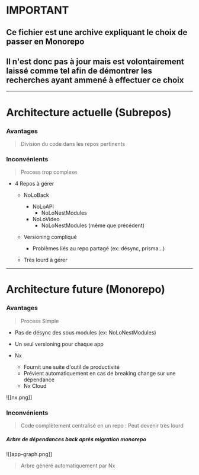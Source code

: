# IMPORTANT

## Ce fichier est une archive expliquant le choix de passer en Monorepo

## Il n'est donc pas à jour mais est volontairement laissé comme tel afin de démontrer les recherches ayant ammené à effectuer ce choix

--------

# Architecture actuelle (Subrepos)

### Avantages

> Division du code dans les repos pertinents

### Inconvénients

> Process trop complexe

- 4 Repos à gérer

	- NoLoBack
		- NoLoAPI
			- NoLoNestModules
		- NoLoVideo
			- NoLoNestModules (même que précédent)

	- Versioning compliqué
		- Problèmes liés au repo partagé (ex: désync, prisma...)

	- Très lourd à gérer 

------

# Architecture future (Monorepo)

### Avantages

> Process Simple

- Pas de désync des sous modules (ex: NoLoNestModules)
- Un seul versioning pour chaque app

- Nx
	- Fournit une suite d'outil de productivité
	- Prévient automatiquement en cas de breaking change sur une dépendance
	- Nx Cloud

![[nx.png]]

### Inconvénients

> Code complètement centralisé en un repo : Peut devenir très lourd

##### Arbre de dépendances back après migration monorepo

![[app-graph.png]]
> Arbre généré automatiquement par Nx
